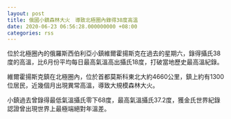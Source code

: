 ```yaml
---
layout: post
title: 俄國小鎮森林大火　導致北極圈內錄得38度高溫
date: 2020-06-23 06:56:28.000000000 +08:00
categories: rss
---
```


位於北極圈內的俄羅斯西伯利亞小鎮維爾霍揚斯克在過去的星期六，錄得攝氏38度的高溫，比6月份平均每日最高氣溫高出攝氏18度，打破當地歷史最高溫紀錄。

維爾霍揚斯克鎮在北極圈內，位於首都莫斯科東北大約4660公里，鎮上約有1300位居民，近幾個月出現異常高溫，導致大規模森林大火。

小鎮過去曾錄得最低氣溫攝氏零下68度，最高氣溫攝氏37.2度，獲金氏世界紀錄認證曾出現世界上最極端絕對年溫差。

